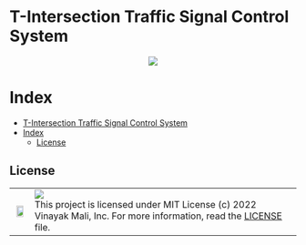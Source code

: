 # T-Intersection Traffic Signal Control System

<p align="center">
  <img src="https://user-images.githubusercontent.com/66154908/179769205-56c40d2c-a087-4c68-bc2a-79519aa6d2f9.png" />
</p>

# Index
 - [T-Intersection Traffic Signal Control System](#t-intersection-traffic-signal-control-system)
 - [Index](#index)
   - [License](#license)


## License

| | |
| ---- | ------------------------------------ |
| <p align="center"> <img src="https://user-images.githubusercontent.com/66154908/175827109-a9f2f54a-f63e-4e07-bd83-a1f760246b56.png" width="80%"></img> | ![](https://img.shields.io/badge/License-MIT-yellow.svg?style=flat-square) <br> This project is licensed under MIT License (c) 2022 Vinayak Mali, Inc. For more information, read the [LICENSE](LICENSE) file.  <img width=2300/> |
   
